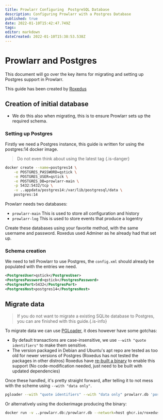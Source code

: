 ```yaml
---
title: Prowlarr Configuring  PostgreSQL Database
description: Configuring Prowlarr with a Postgres Database
published: true
date: 2022-01-10T15:42:47.749Z
tags: 
editor: markdown
dateCreated: 2022-01-10T15:38:53.538Z
---
```


# Prowlarr and Postgres

This document will go over the key items for migrating and setting up Postgres support in Prowlarr.

This guide has been created by [Roxedus](https://github.com/Roxedus)

## Creation of initial database

- We do this also when migrating, this is to ensure Prowlarr sets up the required schema.

### Setting up Postgres

Firstly we need a Postgres instance, this guide is written for using the postgres:14 docker image.

> Do not even think about using the latest tag {.is-danger}

```bash
docker create --name=postgres14 \
    -e POSTGRES_PASSWORD=qstick \
    -e POSTGRES_USER=qstick \
    -e POSTGRES_DB=prowlarr-main \
    -p 5432:5432/tcp \
    -v ..appdata/postgres14:/var/lib/postgresql/data \
    postgres:14
```

Prowlarr needs two databases:

- `prowlarr-main`   This is used to store all configuration and history
- `prowlarr-log`    This is used to store events that produce a logentry

Create these databases using your favorite method, with the same username and password. Roxedus used Adminer as he already had that set up.

### Schema creation

We need to tell Prowlarr to use Postgres, the `config.xml` should already be populated with the entries we need.

```xml
<PostgresUser>qstick</PostgresUser>
<PostgresPassword>qstick</PostgresPassword>
<PostgresPort>5432</PostgresPort>
<PostgresHost>postgres14</PostgresHost>
```

## Migrate data

> If you do not want to migrate a existing SQLite database to Postgres, you can are finished with this guide.{.is-info}

To migrate data we can use [PGLoader](https://github.com/dimitri/pgloader), it does however have some gotchas:

- By default transactions are case-insensitive, we use `--with "quote identifiers"` to make them sensitive.
- The version packaged in Debian and Ubuntu's apt repo are tested as too old for newer versions of Postgres (Roxedus has not tested the packages in other distros)
  Roxedus have [re-built a binary](https://github.com/Roxedus/Pgloader-bin) to enable this support (No code-modification needed, just need to be built with updated dependencies)

Once these handled, it's pretty straight forward, after telling it to not mess with the scheme using `--with "data only"`.

```bash
pgloader --with "quote identifiers" --with "data only" prowlarr.db 'postgresql://qstick:qstick@localhost/prowlarr-main'
```

Or alternatively using the dockerimage producing the binary:

```bash
docker run -v ..prowlarr.db:/prowlarr.db --network=host ghcr.io/roxedus/pgloader --with "quote identifiers" --with "data only" /prowlarr.db "postgresql://qstick:qstick@localhost/prowlarr-main"
```
